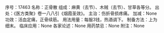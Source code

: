 序号：17463
名称：正骨散
组成：麻黄（去节）、木贼（去节）、甘草各等分。
出处：《医方类聚》卷一八八引《烟霞圣效》。
主治：伤折骨损疼痛。
加减：None
功效：活血定痛，正骨续筋。
用法用量：每服3钱，热酒调下。
制备方法：上为细末。
临床应用：None
各家论述：None
用药禁忌：None
附注：None
